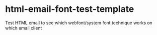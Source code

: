 # html-email-font-test-template
Test HTML email to see which webfont/system font technique works on which email client
